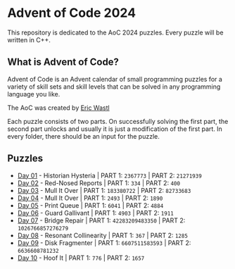 # Advent of Code 2024
This repository is dedicated to the AoC 2024 puzzles. Every puzzle will be written in C++. 

## What is Advent of Code?
Advent of Code is an Advent calendar of small programming puzzles for a variety of skill sets and skill levels that can be solved in any programming language you like.

The AoC was created by [Eric Wastl](http://was.tl)

Each puzzle consists of two parts. On successfully solving the first part, the second part unlocks and usually it is just a modification of the first part. In every folder, there should be an input for the puzzle.

## Puzzles

* [Day 01](https://github.com/mnhtrieu/advent2024/tree/master/01_day) - Historian Hysteria | PART 1: `2367773` | PART 2: `21271939`
* [Day 02](https://github.com/mnhtrieu/advent2024/tree/master/02_day) - Red-Nosed Reports | PART 1: `334` | PART 2: `400`
* [Day 03](https://github.com/mnhtrieu/advent2024/tree/master/03_day) - Mull It Over | PART 1: `183380722` | PART 2: `82733683`
* [Day 04](https://github.com/mnhtrieu/advent2024/tree/master/04_day) - Mull It Over | PART 1: `2493` | PART 2: `1890`
* [Day 05](https://github.com/mnhtrieu/advent2024/tree/master/05_day) - Print Queue | PART 1: `6041` | PART 2: `4884`
* [Day 06](https://github.com/mnhtrieu/advent2024/tree/master/06_day) - Guard Gallivant | PART 1: `4903` | PART 2: `1911`
* [Day 07](https://github.com/mnhtrieu/advent2024/tree/master/07_day) - Bridge Repair | PART 1: `42283209483350` | PART 2: `1026766857276279`
* [Day 08](https://github.com/mnhtrieu/advent2024/tree/master/08_day) - Resonant Collinearity | PART 1: `367` | PART 2: `1285`
* [Day 09](https://github.com/mnhtrieu/advent2024/tree/master/09_day) - Disk Fragmenter | PART 1: `6607511583593` | PART 2: `6636608781232`
* [Day 10](https://github.com/mnhtrieu/advent2024/tree/master/10_day) - Hoof It | PART 1: `776` | PART 2: `1657`
